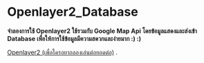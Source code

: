 # Openlayer2_Database
__จำลองการใช้ Openlayer2 ใช้รวมกับ Google Map Api โดยข้อมูลแสดงและส่งเข้า Database เพื่อให้การใช้ข้อมูลมีความสดวกและง่ายมาก :) :)__

[Openlayer2 (เพื่อใครอยากลองเล่นต่อยอดต่อ)](http://example.com/ "Openlayer2") .

